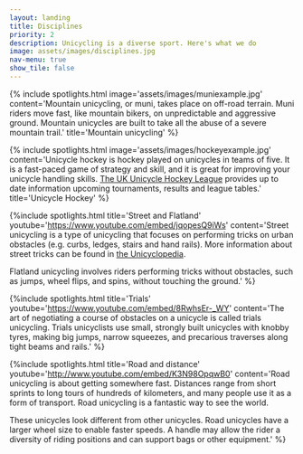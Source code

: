 ```yaml
---
layout: landing
title: Disciplines
priority: 2
description: Unicycling is a diverse sport. Here's what we do
image: assets/images/disciplines.jpg
nav-menu: true
show_tile: false
---
```


<section class="spotlights">

{% include spotlights.html
image='assets/images/muniexample.jpg'
content='Mountain unicycling, or muni, takes place on off-road terrain.
Muni riders move fast, like mountain bikers, on unpredictable and aggressive ground. 
Mountain unicycles are built to take all the
abuse of a severe mountain trail.'
title='Mountain unicycling'
%}

{% include spotlights.html 
image='assets/images/hockeyexample.jpg' 
content='Unicycle hockey is hockey played on unicycles in teams of five. It is a fast-paced game of
strategy and skill, and it is great for improving your unicycle handling skills. 
<a href="http://www.unicycle-hockey.co.uk">The UK Unicycle Hockey League</a> provides up to date 
information upcoming tournaments, results and league tables.' 
title='Unicycle Hockey'
%}

{%include spotlights.html
title='Street and Flatland'
youtube='https://www.youtube.com/embed/jqopesQ9iWs'
content='Street unicycling is a type of unicycling that focuses on performing tricks on urban 
obstacles (e.g. curbs, ledges, stairs and hand rails). More information about street tricks can be 
found in <a href="http://en.wikibooks.org/wiki/The_Unicyclopedia/Street">the Unicyclopedia</a>.

Flatland unicycling involves riders performing tricks without obstacles, such as jumps, wheel flips, and spins, without
touching the ground.'
%}

{%include spotlights.html
title='Trials'
youtube='https://www.youtube.com/embed/8RwhsEr-_WY'
content='The art of negotiating a course of obstacles on a unicycle is called trials unicycling. 
Trials unicyclists use small, strongly built unicycles with knobby tyres, making big jumps, narrow 
squeezes, and precarious traverses along tight beams and rails.'
%}

{%include spotlights.html
title='Road and distance'
youtube='http://www.youtube.com/embed/K3N98OpqwB0'
content='Road unicycling is about getting somewhere fast. Distances range from short sprints to long tours of hundreds of kilometers, and many people use it as a form of
transport. Road unicycling is a fantastic way to see the world.


These unicycles look different from other unicycles. Road unicycles have 
a larger wheel size to enable faster speeds. A handle may allow the rider a diversity of riding positions
 and can support bags or other equipment.'
%}


